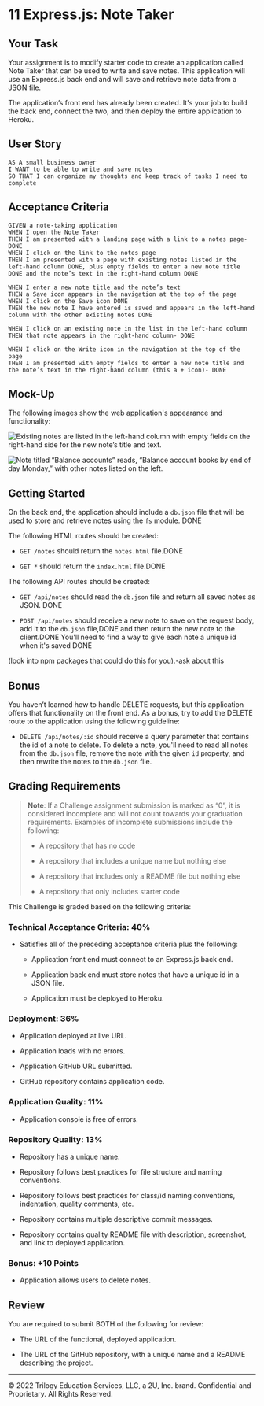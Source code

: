 # 11 Express.js: Note Taker

## Your Task

Your assignment is to modify starter code to create an application called Note Taker that can be used to write and save notes. This application will use an Express.js back end and will save and retrieve note data from a JSON file.

The application’s front end has already been created. It's your job to build the back end, connect the two, and then deploy the entire application to Heroku.


## User Story

```
AS A small business owner
I WANT to be able to write and save notes
SO THAT I can organize my thoughts and keep track of tasks I need to complete
```


## Acceptance Criteria

```
GIVEN a note-taking application
WHEN I open the Note Taker
THEN I am presented with a landing page with a link to a notes page- DONE
WHEN I click on the link to the notes page
THEN I am presented with a page with existing notes listed in the left-hand column DONE, plus empty fields to enter a new note title DONE and the note’s text in the right-hand column DONE

WHEN I enter a new note title and the note’s text
THEN a Save icon appears in the navigation at the top of the page
WHEN I click on the Save icon DONE
THEN the new note I have entered is saved and appears in the left-hand column with the other existing notes DONE

WHEN I click on an existing note in the list in the left-hand column
THEN that note appears in the right-hand column- DONE

WHEN I click on the Write icon in the navigation at the top of the page
THEN I am presented with empty fields to enter a new note title and the note’s text in the right-hand column (this a + icon)- DONE
```


## Mock-Up

The following images show the web application's appearance and functionality:

![Existing notes are listed in the left-hand column with empty fields on the right-hand side for the new note’s title and text.](./Assets/11-express-homework-demo-01.png)

![Note titled “Balance accounts” reads, “Balance account books by end of day Monday,” with other notes listed on the left.](./Assets/11-express-homework-demo-02.png)


## Getting Started

On the back end, the application should include a `db.json` file that will be used to store and retrieve notes using the `fs` module. DONE

The following HTML routes should be created:

* `GET /notes` should return the `notes.html` file.DONE

* `GET *` should return the `index.html` file.DONE

The following API routes should be created:

* `GET /api/notes` should read the `db.json` file and return all saved notes as JSON. DONE

* `POST /api/notes` should receive a new note to save on the request body, add it to the `db.json` file,DONE and then return the new note to the client.DONE You'll need to find a way to give each note a unique id when it's saved DONE 

(look into npm packages that could do this for you).-ask about this


## Bonus

You haven’t learned how to handle DELETE requests, but this application offers that functionality on the front end. As a bonus, try to add the DELETE route to the application using the following guideline:

* `DELETE /api/notes/:id` should receive a query parameter that contains the id of a note to delete. To delete a note, you'll need to read all notes from the `db.json` file, remove the note with the given `id` property, and then rewrite the notes to the `db.json` file.


## Grading Requirements

> **Note**: If a Challenge assignment submission is marked as “0”, it is considered incomplete and will not count towards your graduation requirements. Examples of incomplete submissions include the following:
>
> * A repository that has no code
>
> * A repository that includes a unique name but nothing else
>
> * A repository that includes only a README file but nothing else
>
> * A repository that only includes starter code

This Challenge is graded based on the following criteria: 


### Technical Acceptance Criteria: 40%

* Satisfies all of the preceding acceptance criteria plus the following:

  * Application front end must connect to an Express.js back end.

  * Application back end must store notes that have a unique id in a JSON file.

  * Application must be deployed to Heroku.


### Deployment: 36%

* Application deployed at live URL.

* Application loads with no errors.

* Application GitHub URL submitted.

* GitHub repository contains application code.


### Application Quality: 11%

* Application console is free of errors.


### Repository Quality: 13%

* Repository has a unique name.

* Repository follows best practices for file structure and naming conventions.

* Repository follows best practices for class/id naming conventions, indentation, quality comments, etc.

* Repository contains multiple descriptive commit messages.

* Repository contains quality README file with description, screenshot, and link to deployed application.


### Bonus: +10 Points

* Application allows users to delete notes.


## Review

You are required to submit BOTH of the following for review:

* The URL of the functional, deployed application.

* The URL of the GitHub repository, with a unique name and a README describing the project.

- - -
© 2022 Trilogy Education Services, LLC, a 2U, Inc. brand. Confidential and Proprietary. All Rights Reserved.

